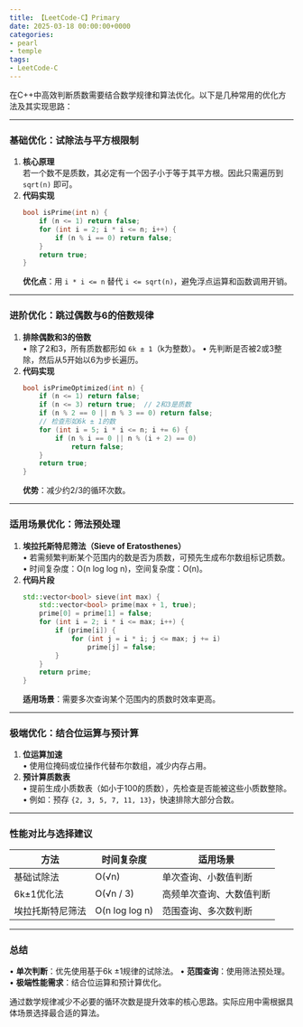 ```yaml
---
title: 【LeetCode-C】Primary
date: 2025-03-18 00:00:00+0000
categories: 
- pearl
- temple
tags:
- LeetCode-C
---
```

在C++中高效判断质数需要结合数学规律和算法优化。以下是几种常用的优化方法及其实现思路：

---

### **基础优化：试除法与平方根限制**
1. **核心原理**  
   若一个数不是质数，其必定有一个因子小于等于其平方根。因此只需遍历到 `sqrt(n)` 即可。
2. **代码实现**  
   ```cpp
   bool isPrime(int n) {
       if (n <= 1) return false;
       for (int i = 2; i * i <= n; i++) {
           if (n % i == 0) return false;
       }
       return true;
   }
   ```
   **优化点**：用 `i * i <= n` 替代 `i <= sqrt(n)`，避免浮点运算和函数调用开销。

---

### **进阶优化：跳过偶数与6的倍数规律**
1. **排除偶数和3的倍数**  
   • 除了2和3，所有质数都形如 `6k ± 1`（k为整数）。
   • 先判断是否被2或3整除，然后从5开始以6为步长遍历。
2. **代码实现**  
   ```cpp
   bool isPrimeOptimized(int n) {
       if (n <= 1) return false;
       if (n <= 3) return true;  // 2和3是质数
       if (n % 2 == 0 || n % 3 == 0) return false;
       // 检查形如6k ± 1的数
       for (int i = 5; i * i <= n; i += 6) {
           if (n % i == 0 || n % (i + 2) == 0) 
               return false;
       }
       return true;
   }
   ```
   **优势**：减少约2/3的循环次数。

---

### **适用场景优化：筛法预处理**
1. **埃拉托斯特尼筛法（Sieve of Eratosthenes）**  
   • 若需频繁判断某个范围内的数是否为质数，可预先生成布尔数组标记质数。
   • 时间复杂度：O(n log log n)，空间复杂度：O(n)。
2. **代码片段**  
   ```cpp
   std::vector<bool> sieve(int max) {
       std::vector<bool> prime(max + 1, true);
       prime[0] = prime[1] = false;
       for (int i = 2; i * i <= max; i++) {
           if (prime[i]) {
               for (int j = i * i; j <= max; j += i)
                   prime[j] = false;
           }
       }
       return prime;
   }
   ```
   **适用场景**：需要多次查询某个范围内的质数时效率更高。

---

### **极端优化：结合位运算与预计算**
1. **位运算加速**  
   • 使用位掩码或位操作代替布尔数组，减少内存占用。
2. **预计算质数表**  
   • 提前生成小质数表（如小于100的质数），先检查是否能被这些小质数整除。
   • 例如：预存 `{2, 3, 5, 7, 11, 13}`，快速排除大部分合数。

---

### **性能对比与选择建议**
| 方法               | 时间复杂度       | 适用场景                     |
|--------------------|------------------|----------------------------|
| 基础试除法         | O(√n)           | 单次查询、小数值判断        |
| 6k±1优化法         | O(√n / 3)       | 高频单次查询、大数值判断    |
| 埃拉托斯特尼筛法   | O(n log log n)  | 范围查询、多次数判断        |

---

### **总结**
• **单次判断**：优先使用基于6k ±1规律的试除法。
• **范围查询**：使用筛法预处理。
• **极端性能需求**：结合位运算和预计算优化。

通过数学规律减少不必要的循环次数是提升效率的核心思路。实际应用中需根据具体场景选择最合适的算法。